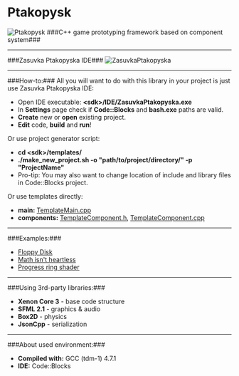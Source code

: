 Ptakopysk
=========
![Ptakopysk](https://raw.github.com/PsichiX/Ptakopysk/master/media/logo-mini.png)
###C++ game prototyping framework based on component system###

---------
###Zasuvka Ptakopyska IDE###
![ZasuvkaPtakopyska](https://raw.github.com/PsichiX/Ptakopysk/master/media/zasuvka-ptakopyska-screenshot.png)

---------
###How-to:###
All you will want to do with this library in your project is just use Zasuvka Ptakopyska IDE:
- Open IDE executable: **\<sdk\>/IDE/ZasuvkaPtakopyska.exe**
- In **Settings** page check if **Code::Blocks** and **bash.exe** paths are valid.
- **Create** new or **open** existing project.
- **Edit** code, **build** and **run**!

Or use project generator script:
- **cd \<sdk\>/templates/**
- **./make_new_project.sh -o "path/to/project/directory/" -p "ProjectName"**
- Pro-tip: You may also want to change location of include and library files in Code::Blocks project.

Or use templates directly:
- **main:** [TemplateMain.cpp](https://github.com/PsichiX/Ptakopysk/blob/master/templates/TemplateMain.cpp)
- **components:** [TemplateComponent.h](https://github.com/PsichiX/Ptakopysk/blob/master/templates/TemplateComponent.h), [TemplateComponent.cpp](https://github.com/PsichiX/Ptakopysk/blob/master/templates/TemplateComponent.cpp)

---------
###Examples:###
- [Floppy Disk](https://github.com/PsichiX/FloppyDisk)
- [Math isn't heartless](https://github.com/PsichiX/Ptakopysk/tree/master/examples/MathIsNotHeartless)
- [Progress ring shader](https://github.com/PsichiX/Ptakopysk/tree/master/examples/ProgressCircleShader)

---------
###Using 3rd-party libraries:###
- **Xenon Core 3** - base code structure
- **SFML 2.1** - graphics & audio
- **Box2D** - physics
- **JsonCpp** - serialization

---------
###About used environment:###
- **Compiled with:** GCC (tdm-1) 4.7.1
- **IDE:** Code::Blocks
